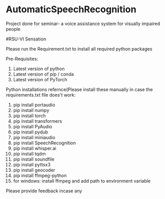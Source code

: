 # AutomaticSpeechRecognition
Project done for seminar- a voice assistance system for visually impaired people 

#RSU-VI Sensation

Please run the Requirement.txt to install all required python packages

Pre-Requisites:
1. Latest version of python
2. Latest version of pip / conda
3. Latest version of PyTorch

Python installations refernce(Please install these manually in case the requirements.txt file does't work:
1. pip install portaudio
2. pip install numpy
3. pip install torch
4. pip install transformers
5. pip install PyAudio
6. pip install pydub
7. pip install miniaudio
8. pip install SpeechRecognition
9. pip install whisper.ai
10. pip install tqdm
11. pip install soundfile
12. pip install pyttsx3
13. pip install geocoder
14. pip install ffmpeg-python
15. for windows: install ffmpeg and add path to environment variable


Please provide feedback incase any

